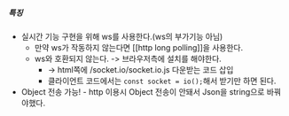 ##### 특징
- 실시간 기능 구현을 위해 ws를 사용한다.(ws의 부가기능 아님)
	- 만약 ws가 작동하지 않는다면 [[http long polling]]을 사용한다.
	- ws와 호환되지 않는다. -> 브라우저측에 설치를 해야한다.
		- -> html쪽에 /socket.io/socket.io.js 다운받는 코드 삽입
		- 클라이언트 코드에서는 `const socket = io();`해서 받기만 하면 된다.
- Object 전송 가능!
		- http 이용시 Object 전송이 안돼서 Json을 string으로 바꿔야했다.

